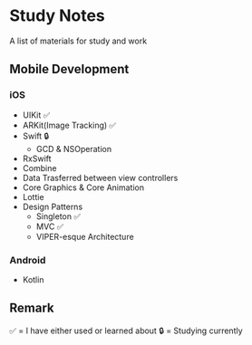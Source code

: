 # Study Notes
A list of materials for study and work

## Mobile Development

### iOS
- UIKit   ✅  
- ARKit(Image Tracking)   ✅
- Swift  🔒
    - GCD & NSOperation
- RxSwift 
- Combine
- Data Trasferred between view controllers
- Core Graphics & Core Animation
- Lottie <a href="http://airbnb.io/lottie/#/README"></a>
- Design Patterns
   - Singleton   ✅
   - MVC   ✅
   - VIPER-esque Architecture

### Android
 - Kotlin


## Remark
✅ = I have either used or learned about
🔒 = Studying currently
